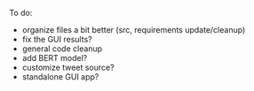 To do:
- organize files a bit better (src, requirements update/cleanup)
- fix the GUI results?
- general code cleanup
- add BERT model?
- customize tweet source?
- standalone GUI app?

